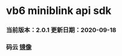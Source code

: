 # vb6 miniblink api sdk
### 当前版本：2.0.1   更新日期：2020-09-18
### 码云 [镜像](https://gitee.com/imxcstar/vb6-miniblink-SDK)